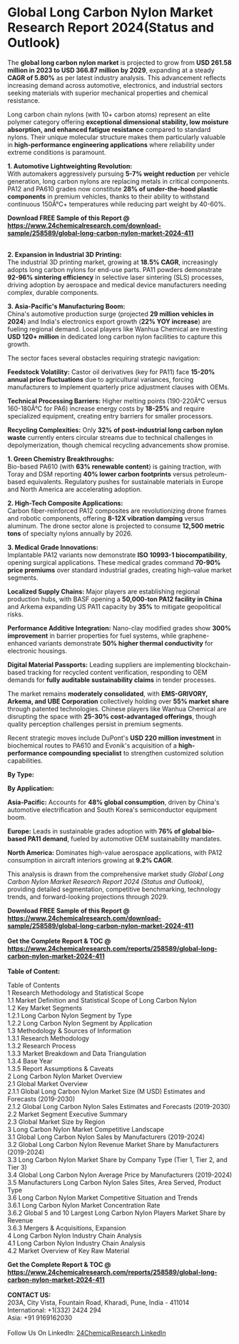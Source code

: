 <h1>Global Long Carbon Nylon Market Research Report 2024(Status and Outlook)</h1><p>The <strong>global long carbon nylon market</strong> is projected to grow from <strong>USD 261.58 million in 2023 to USD 366.87 million by 2029</strong>, expanding at a steady <strong>CAGR of 5.80%</strong> as per latest industry analysis. This advancement reflects increasing demand across automotive, electronics, and industrial sectors seeking materials with superior mechanical properties and chemical resistance.</p><p>Long carbon chain nylons (with 10+ carbon atoms) represent an elite polymer category offering <strong>exceptional dimensional stability, low moisture absorption, and enhanced fatigue resistance</strong> compared to standard nylons. Their unique molecular structure makes them particularly valuable in <strong>high-performance engineering applications</strong> where reliability under extreme conditions is paramount.</p><p><strong>1. Automotive Lightweighting Revolution:</strong><br>
With automakers aggressively pursuing <strong>5-7% weight reduction</strong> per vehicle generation, long carbon nylons are replacing metals in critical components. PA12 and PA610 grades now constitute <strong>28% of under-the-hood plastic components</strong> in premium vehicles, thanks to their ability to withstand continuous 150Â°C+ temperatures while reducing part weight by 40-60%.</p><div><b>Download FREE Sample of this Report @ 
            <a href="https://www.24chemicalresearch.com/download-sample/258589/global-long-carbon-nylon-market-2024-411">
            https://www.24chemicalresearch.com/download-sample/258589/global-long-carbon-nylon-market-2024-411</a></b></div><br><p><strong>2. Expansion in Industrial 3D Printing:</strong><br>
The industrial 3D printing market, growing at <strong>18.5% CAGR</strong>, increasingly adopts long carbon nylons for end-use parts. PA11 powders demonstrate <strong>92-96% sintering efficiency</strong> in selective laser sintering (SLS) processes, driving adoption by aerospace and medical device manufacturers needing complex, durable components.</p><p><strong>3. Asia-Pacific's Manufacturing Boom:</strong><br>
China's automotive production surge (projected <strong>29 million vehicles in 2024</strong>) and India's electronics export growth (<strong>22% YOY increase</strong>) are fueling regional demand. Local players like Wanhua Chemical are investing <strong>USD 120+ million</strong> in dedicated long carbon nylon facilities to capture this growth.</p><p>The sector faces several obstacles requiring strategic navigation:</p><p><strong>Feedstock Volatility:</strong> Castor oil derivatives (key for PA11) face <strong>15-20% annual price fluctuations</strong> due to agricultural variances, forcing manufacturers to implement quarterly price adjustment clauses with OEMs.</p><p><strong>Technical Processing Barriers:</strong> Higher melting points (190-220Â°C versus 160-180Â°C for PA6) increase energy costs by <strong>18-25%</strong> and require specialized equipment, creating entry barriers for smaller processors.</p><p><strong>Recycling Complexities:</strong> Only <strong>32% of post-industrial long carbon nylon waste</strong> currently enters circular streams due to technical challenges in depolymerization, though chemical recycling advancements show promise.</p><p><strong>1. Green Chemistry Breakthroughs:</strong><br>
Bio-based PA610 (with <strong>63% renewable content</strong>) is gaining traction, with Toray and DSM reporting <strong>40% lower carbon footprints</strong> versus petroleum-based equivalents. Regulatory pushes for sustainable materials in Europe and North America are accelerating adoption.</p><p><strong>2. High-Tech Composite Applications:</strong><br>
Carbon fiber-reinforced PA12 composites are revolutionizing drone frames and robotic components, offering <strong>8-12X vibration damping</strong> versus aluminum. The drone sector alone is projected to consume <strong>12,500 metric tons</strong> of specialty nylons annually by 2026.</p><p><strong>3. Medical Grade Innovations:</strong><br>
Implantable PA12 variants now demonstrate <strong>ISO 10993-1 biocompatibility</strong>, opening surgical applications. These medical grades command <strong>70-90% price premiums</strong> over standard industrial grades, creating high-value market segments.</p><p><strong>Localized Supply Chains:</strong> Major players are establishing regional production hubs, with BASF opening a <strong>50,000-ton PA12 facility in China</strong> and Arkema expanding US PA11 capacity by <strong>35%</strong> to mitigate geopolitical risks.</p><p><strong>Performance Additive Integration:</strong> Nano-clay modified grades show <strong>300% improvement</strong> in barrier properties for fuel systems, while graphene-enhanced variants demonstrate <strong>50% higher thermal conductivity</strong> for electronic housings.</p><p><strong>Digital Material Passports:</strong> Leading suppliers are implementing blockchain-based tracking for recycled content verification, responding to OEM demands for <strong>fully auditable sustainability claims</strong> in tender processes.</p><p>The market remains <strong>moderately consolidated</strong>, with <strong>EMS-GRIVORY, Arkema, and UBE Corporation</strong> collectively holding over <strong>55% market share</strong> through patented technologies. Chinese players like Wanhua Chemical are disrupting the space with <strong>25-30% cost-advantaged offerings</strong>, though quality perception challenges persist in premium segments.</p><p>Recent strategic moves include DuPont's <strong>USD 220 million investment</strong> in biochemical routes to PA610 and Evonik's acquisition of a <strong>high-performance compounding specialist</strong> to strengthen customized solution capabilities.</p><p><strong>By Type:</strong></p><p><strong>By Application:</strong></p><p><strong>Asia-Pacific:</strong> Accounts for <strong>48% global consumption</strong>, driven by China's automotive electrification and South Korea's semiconductor equipment boom.</p><p><strong>Europe:</strong> Leads in sustainable grades adoption with <strong>76% of global bio-based PA11 demand</strong>, fueled by automotive OEM sustainability mandates.</p><p><strong>North America:</strong> Dominates high-value aerospace applications, with PA12 consumption in aircraft interiors growing at <strong>9.2% CAGR</strong>.</p><p>This analysis is drawn from the comprehensive market study <em>Global Long Carbon Nylon Market Research Report 2024 (Status and Outlook)</em>, providing detailed segmentation, competitive benchmarking, technology trends, and forward-looking projections through 2029.</p><div><b>Download FREE Sample of this Report @ 
            <a href="https://www.24chemicalresearch.com/download-sample/258589/global-long-carbon-nylon-market-2024-411">
            https://www.24chemicalresearch.com/download-sample/258589/global-long-carbon-nylon-market-2024-411</a></b></div><br><div><b>Get the Complete Report & TOC @ 
            <a href="https://www.24chemicalresearch.com/reports/258589/global-long-carbon-nylon-market-2024-411">
            https://www.24chemicalresearch.com/reports/258589/global-long-carbon-nylon-market-2024-411</a></b></div><br>
            <b>Table of Content:</b><p>Table of Contents<br />
1 Research Methodology and Statistical Scope<br />
1.1 Market Definition and Statistical Scope of Long Carbon Nylon<br />
1.2 Key Market Segments<br />
1.2.1 Long Carbon Nylon Segment by Type<br />
1.2.2 Long Carbon Nylon Segment by Application<br />
1.3 Methodology & Sources of Information<br />
1.3.1 Research Methodology<br />
1.3.2 Research Process<br />
1.3.3 Market Breakdown and Data Triangulation<br />
1.3.4 Base Year<br />
1.3.5 Report Assumptions & Caveats<br />
2 Long Carbon Nylon Market Overview<br />
2.1 Global Market Overview<br />
2.1.1 Global Long Carbon Nylon Market Size (M USD) Estimates and Forecasts (2019-2030)<br />
2.1.2 Global Long Carbon Nylon Sales Estimates and Forecasts (2019-2030)<br />
2.2 Market Segment Executive Summary<br />
2.3 Global Market Size by Region<br />
3 Long Carbon Nylon Market Competitive Landscape<br />
3.1 Global Long Carbon Nylon Sales by Manufacturers (2019-2024)<br />
3.2 Global Long Carbon Nylon Revenue Market Share by Manufacturers (2019-2024)<br />
3.3 Long Carbon Nylon Market Share by Company Type (Tier 1, Tier 2, and Tier 3)<br />
3.4 Global Long Carbon Nylon Average Price by Manufacturers (2019-2024)<br />
3.5 Manufacturers Long Carbon Nylon Sales Sites, Area Served, Product Type<br />
3.6 Long Carbon Nylon Market Competitive Situation and Trends<br />
3.6.1 Long Carbon Nylon Market Concentration Rate<br />
3.6.2 Global 5 and 10 Largest Long Carbon Nylon Players Market Share by Revenue<br />
3.6.3 Mergers & Acquisitions, Expansion<br />
4 Long Carbon Nylon Industry Chain Analysis<br />
4.1 Long Carbon Nylon Industry Chain Analysis<br />
4.2 Market Overview of Key Raw Material</p><div><b>Get the Complete Report & TOC @ 
            <a href="https://www.24chemicalresearch.com/reports/258589/global-long-carbon-nylon-market-2024-411">
            https://www.24chemicalresearch.com/reports/258589/global-long-carbon-nylon-market-2024-411</a></b></div><br><b>CONTACT US:</b><br>
            203A, City Vista, Fountain Road, Kharadi, Pune, India - 411014<br>
            International: +1(332) 2424 294<br>
            Asia: +91 9169162030 <br><br>
            Follow Us On LinkedIn: <a href="https://www.linkedin.com/company/24chemicalresearch/">24ChemicalResearch LinkedIn</a>